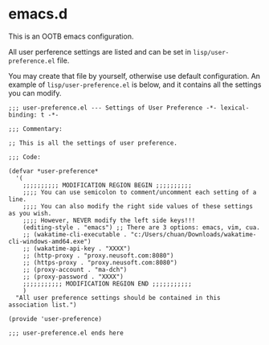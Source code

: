 # emacs.d

This is an OOTB emacs configuration.

All user perference settings are listed and can be set in `lisp/user-preference.el` file.

You may create that file by yourself, otherwise use default configuration.
An example of `lisp/user-preference.el` is below, and it contains all the settings you can modify.

```elisp
;;; user-preference.el --- Settings of User Preference -*- lexical-binding: t -*-

;;; Commentary:

;; This is all the settings of user preference.

;;; Code:

(defvar *user-preference*
  '(
    ;;;;;;;;;; MODIFICATION REGION BEGIN ;;;;;;;;;;
    ;;;; You can use semicolon to comment/uncomment each setting of a line.
    ;;;; You can also modify the right side values of these settings as you wish.
    ;;;; However, NEVER modify the left side keys!!!
    (editing-style . "emacs") ;; There are 3 options: emacs, vim, cua.
    ;; (wakatime-cli-executable . "c:/Users/chuan/Downloads/wakatime-cli-windows-amd64.exe")
    ;; (wakatime-api-key . "XXXX")
    ;; (http-proxy . "proxy.neusoft.com:8080")
    ;; (https-proxy . "proxy.neusoft.com:8080")
    ;; (proxy-account . "ma-dch")
    ;; (proxy-password . "XXXX")
    ;;;;;;;;;;; MODIFICATION REGION END ;;;;;;;;;;;
    )
  "All user preference settings should be contained in this association list.")

(provide 'user-preference)

;;; user-preference.el ends here

```
